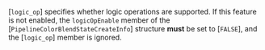 [`logic_op`] specifies whether logic operations
are supported.
If this feature is not enabled, the `logicOpEnable` member of the
[`PipelineColorBlendStateCreateInfo`] structure  **must**  be set to
[`FALSE`], and the [`logic_op`] member is ignored.